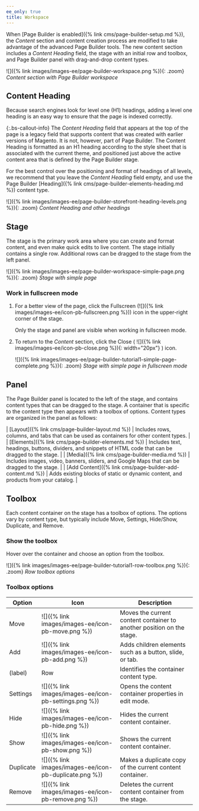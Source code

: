 ```yaml
---
ee_only: true
title: Workspace
---
```


When [Page Builder is enabled]({% link cms/page-builder-setup.md %}), the _Content_ section and content creation process are modified to take advantage of the advanced Page Builder tools. The new content section includes a _Content Heading_ field, the stage with an initial row and toolbox, and Page Builder panel with drag-and-drop content types.

![]({% link images/images-ee/page-builder-workspace.png %}){: .zoom}
_Content section with Page Builder workspace_

## Content Heading

Because search engines look for level one (H1) headings, adding a level one heading is an easy way to ensure that the page is indexed correctly.

{:.bs-callout-info}
The _Content Heading_ field that appears at the top of the page is a legacy field that supports content that was created with earlier versions of Magento. It is not, however, part of Page Builder. The Content Heading is formatted as an H1 heading according to the style sheet that is associated with the current theme, and positioned just above the active content area that is defined by the Page Builder stage.

For the best control over the positioning and format of headings of all levels, we recommend that you leave the _Content Heading_ field empty, and use the Page Builder [Heading]({% link cms/page-builder-elements-heading.md %}) content type.

![]({% link images/images-ee/page-builder-storefront-heading-levels.png %}){: .zoom}
_Content Heading and other headings_

## Stage

The stage is the primary work area where you can create and format content, and even make quick edits to live content. The stage initially contains a single row. Additional rows can be dragged to the stage from the left panel.

![]({% link images/images-ee/page-builder-workspace-simple-page.png %}){: .zoom}
_Stage with simple page_

### Work in fullscreen mode

1. For a better view of the page, click the Fullscreen (![]({% link images/images-ee/icon-pb-fullscreen.png %})) icon in the upper-right corner of the stage.

   Only the stage and panel are visible when working in fullscreen mode.

1. To return to the _Content_ section, click the Close ( ![]({% link images/images-ee/icon-pb-close.png %}){: width="20px"} ) icon.

   ![]({% link images/images-ee/page-builder-tutorial1-simple-page-complete.png %}){: .zoom}
   _Stage with simple page in fullscreen mode_

## Panel

The Page Builder panel is located to the left of the stage, and contains content types that can be dragged to the stage. A container that is specific to the content type then appears with a toolbox of options. Content types are organized in the panel as follows:

| [Layout]({% link cms/page-builder-layout.md %}) | Includes rows, columns, and tabs that can be used as containers for other content types. |
| [Elements]({% link cms/page-builder-elements.md %}) | Includes text, headings, buttons, dividers, and snippets of HTML code that can be dragged to the stage. |
| [Media]({% link cms/page-builder-media.md %}) | Includes images, video, banners, sliders, and Google Maps that can be dragged to the stage. |
| [Add Content]({% link cms/page-builder-add-content.md %}) | Adds existing blocks of static or dynamic content, and products from your catalog. |

## Toolbox

Each content container on the stage has a toolbox of options. The options vary by content type, but typically include Move, Settings, Hide/Show, Duplicate, and Remove.

### Show the toolbox

Hover over the container and choose an option from the toolbox.

![]({% link images/images-ee/page-builder-tutorial1-row-toolbox.png %}){: .zoom}
_Row toolbox options_

### Toolbox options

| Option    | Icon                                     | Description  |
| --------- | ---------------------------------------- | ------------ |
| Move      | ![]({% link images/images-ee/icon-pb-move.png %}) | Moves the current content container to another position on the stage. |
| Add       | ![]({% link images/images-ee/icon-pb-add.png %}) | Adds children elements such as a button, slide, or tab. |
| (label)   | Row          | Identifies the container content type.|
| Settings  | ![]({% link images/images-ee/icon-pb-settings.png %}) | Opens the content container properties in edit mode. |
| Hide      | ![]({% link images/images-ee/icon-pb-hide.png %}) | Hides the current content container.|
| Show      | ![]({% link images/images-ee/icon-pb-show.png %})| Shows the current content container.|
| Duplicate | ![]({% link images/images-ee/icon-pb-duplicate.png %}) | Makes a duplicate copy of the current content container. |
| Remove    | ![]({% link images/images-ee/icon-pb-remove.png %}) | Deletes the current content container from the stage. |
